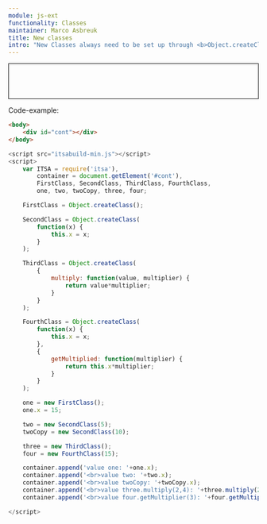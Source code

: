 ```yaml
---
module: js-ext
functionality: Classes
maintainer: Marco Asbreuk
title: New classes
intro: "New Classes always need to be set up through <b>Object.createClass()</b>. You can choose to pass an <b>constructor-function</b> as the first argument --> this function gets invoked for every instance that is created - <b>this</b> references the instance-context. The second argument (or the first when there is no constructor defined) will define the properties at the prototype."
---
```


<style type="text/css">
    #cont {
        border: solid 1px #000;
        padding: 1em;
        min-width: 10em;
        min-height: 3em;
        display: block;
        margin-top: 1em;
    }
</style>

<div id="cont"></div>

<p class="spaced">Code-example:</p>

```html
<body>
    <div id="cont"></div>
</body>
```

```js
<script src="itsabuild-min.js"></script>
<script>
    var ITSA = require('itsa'),
        container = document.getElement('#cont'),
        FirstClass, SecondClass, ThirdClass, FourthClass,
        one, two, twoCopy, three, four;

    FirstClass = Object.createClass();

    SecondClass = Object.createClass(
        function(x) {
            this.x = x;
        }
    );

    ThirdClass = Object.createClass(
        {
            multiply: function(value, multiplier) {
                return value*multiplier;
            }
        }
    );

    FourthClass = Object.createClass(
        function(x) {
            this.x = x;
        },
        {
            getMultiplied: function(multiplier) {
                return this.x*multiplier;
            }
        }
    );

    one = new FirstClass();
    one.x = 15;

    two = new SecondClass(5);
    twoCopy = new SecondClass(10);

    three = new ThirdClass();
    four = new FourthClass(15);

    container.append('value one: '+one.x);
    container.append('<br>value two: '+two.x);
    container.append('<br>value twoCopy: '+twoCopy.x);
    container.append('<br>value three.multiply(2,4): '+three.multiply(2,4));
    container.append('<br>value four.getMultiplier(3): '+four.getMultiplied(3));

</script>
```

<script src="../../dist/itsabuild-min.js"></script>
<script>
    var ITSA = require('itsa'),
        container = document.getElement('#cont'),
        FirstClass, SecondClass, ThirdClass, FourthClass,
        one, two, twoCopy, three, four;

    FirstClass = Object.createClass();

    SecondClass = Object.createClass(
        function(x) {
            this.x = x;
        }
    );

    ThirdClass = Object.createClass(
        {
            multiply: function(value, multiplier) {
                return value*multiplier;
            }
        }
    );

    FourthClass = Object.createClass(
        function(x) {
            this.x = x;
        },
        {
            getMultiplied: function(multiplier) {
                return this.x*multiplier;
            }
        }
    );

    one = new FirstClass();
    one.x = 15;

    two = new SecondClass(5);
    twoCopy = new SecondClass(10);

    three = new ThirdClass();
    four = new FourthClass(15);

    container.append('value one: '+one.x);
    container.append('<br>value two: '+two.x);
    container.append('<br>value twoCopy: '+twoCopy.x);
    container.append('<br>value three.multiply(2,4): '+three.multiply(2,4));
    container.append('<br>value four.getMultiplier(3): '+four.getMultiplied(3));

</script>